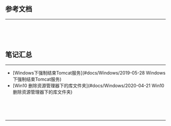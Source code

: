## 参考文档

---





<br/><br/><br/>



## 笔记汇总

---

* [Windows下强制结束Tomcat服务](#docs/Windows/2019-05-28 Windows下强制结束Tomcat服务)
* [Win10 删除资源管理器下的库文件夹](#docs/Windows/2020-04-21 Win10 删除资源管理器下的库文件夹)



<br/><br/><br/>

---


